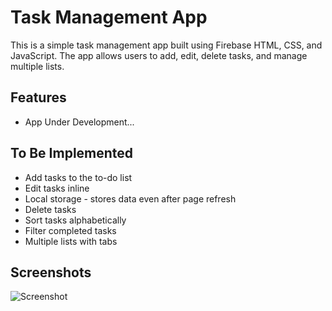 # Task Management App

This is a simple task management app built using Firebase HTML, CSS, and JavaScript. The app allows users to add, edit, delete tasks, and manage multiple lists.

## Features

- App Under Development...

## To Be Implemented
- Add tasks to the to-do list
- Edit tasks inline
- Local storage - stores data even after page refresh
- Delete tasks
- Sort tasks alphabetically
- Filter completed tasks
- Multiple lists with tabs

## Screenshots

![Screenshot](Screenshot.png)

